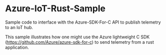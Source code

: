 # Azure-IoT-Rust-Sample
Sample code to interface with the Azure-SDK-For-C API to publish telemetry to an IoT hub.

This sample illustrates how one might use the Azure lightweight C SDK (https://github.com/Azure/azure-sdk-for-c) to send telemetry from a rust application. 
